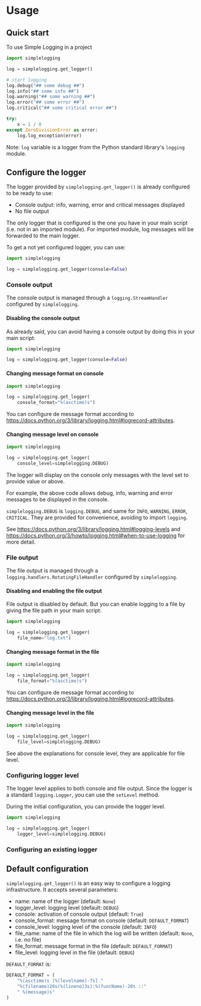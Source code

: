 # Usage

## Quick start
To use Simple Logging in a project

```python
import simplelogging

log = simplelogging.get_logger()

# start logging
log.debug("## some debug ##")
log.info("## some info ##")
log.warning("## some warning ##")
log.error("## some error ##")
log.critical("## some critical error ##")

try:
    x = 1 / 0
except ZeroDivisionError as error:
    log.log_exception(error)
```

Note: `log` variable is a logger from the Python standard library's `logging` module.

## Configure the logger

The logger provided by `simplelogging.get_logger()` is already configured to be ready to use:

* Console output: info, warning, error and critical messages displayed
* No file output

The only logger that is configured is the one you have in your main script (i.e. not in an imported module). For imported module, log messages will be forwarded to the main logger.

To get a not yet configured logger, you can use:
```python
import simplelogging

log = simplelogging.get_logger(console=False)
```

### Console output

The console output is managed through a `logging.StreamHandler` configured by `simplelogging`.

#### Disabling the console output

As already said, you can avoid having a console output by doing this in your main script:
```python
import simplelogging

log = simplelogging.get_logger(console=False)
```

#### Changing message format on console

```python
import simplelogging

log = simplelogging.get_logger(
    console_format="%(asctime)s")
```

You can configure de message format according to https://docs.python.org/3/library/logging.html#logrecord-attributes.

#### Changing message level on console

```python
import simplelogging

log = simplelogging.get_logger(
    console_level=simplelogging.DEBUG)
```

The logger will display on the console only messages with the level set to provide value or above.

For example, the above code allows debug, info, warning and error messages to be displayed in the console.

`simplelogging.DEBUG` is `logging.DEBUG`, and same for `INFO`, `WARNING`, `ERROR`, `CRITICAL`. They are provided for convenience, avoiding to import `logging`.

See https://docs.python.org/3/library/logging.html#logging-levels and https://docs.python.org/3/howto/logging.html#when-to-use-logging for more detail.

### File output

The file output is managed through a `logging.handlers.RotatingFileHandler` configured by `simplelogging`.

#### Disabling and enabling the file output

File output is disabled by default. But you can enable logging to a file by giving the file path in your main script:
```python
import simplelogging

log = simplelogging.get_logger(
    file_name="log.txt")
```

#### Changing message format in the file

```python
import simplelogging

log = simplelogging.get_logger(
    file_format="%(asctime)s")
```

You can configure de message format according to https://docs.python.org/3/library/logging.html#logrecord-attributes.

#### Changing message level in the file

```python
import simplelogging

log = simplelogging.get_logger(
    file_level=simplelogging.DEBUG)
```

See above the explanations for console level, they are applicable for file level.

### Configuring logger level

The logger level applies to both console and file output. Since the logger is a standard `logging.Logger`, you can use the `setLevel` method.

During the initial configuration, you can provide the logger level.
```python
import simplelogging

log = simplelogging.get_logger(
    logger_level=simplelogging.DEBUG)
```

### Configuring an existing logger

## Default configuration

`simplelogging.get_logger()` is an easy way to configure a logging infrastructure. It accepts several parameters:

* name: name of the logger (default: `None`)
* logger_level: logging level (default: `DEBUG`)
* console: activation of console output (default: `True`)
* console_format: message format on console (default: `DEFAULT_FORMAT`)
* console_level: logging level of the console (default: `INFO`)
* file_name: name of the file in which the log will be written (default: `None`, i.e. no file)
* file_format: message format in the file (default: `DEFAULT_FORMAT`)
* file_level: logging level in the file (default: `DEBUG`)

`DEFAULT_FORMAT` is:
```python
DEFAULT_FORMAT = (
    "%(asctime)s [%(levelname)-7s] "
    "%(filename)20s(%(lineno)3s):%(funcName)-20s ::"
    " %(message)s"
)
```